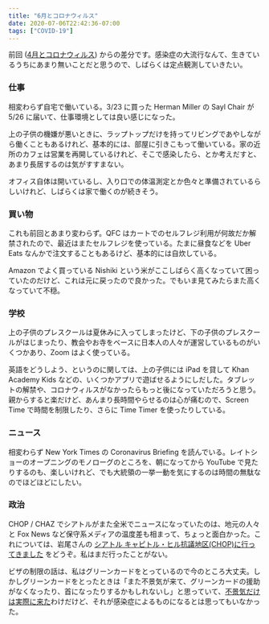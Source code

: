 ```yaml
---
title: "6月とコロナウィルス"
date: 2020-07-06T22:42:36-07:00
tags: ["COVID-19"]
---
```


前回 ([4月とコロナウィルス](https://blog.8-p.info/ja/2020/05/01/april/)) からの差分です。感染症の大流行なんて、生きているうちにあまり無いことだと思うので、しばらくは定点観測していきたい。

### 仕事

相変わらず自宅で働いている。3/23 に買った Herman Miller の Sayl Chair が 5/26 に届いて、仕事環境としては良い感じになった。

上の子供の機嫌が悪いときに、ラップトップだけを持ってリビングであやしながら働くこともあるけれど、基本的には、部屋に引きこもって働いている。家の近所のカフェは営業を再開しているけれど、そこで感染したら、とか考えだすと、あまり長居するのは気がすすまない。

オフィス自体は開いているし、入り口での体温測定とか色々と準備されているらしいけれど、しばらくは家で働くのが続きそう。

### 買い物

これも前回とあまり変わらず。QFC はカートでのセルフレジ利用が何故だか解禁されたので、最近はまたセルフレジを使っている。たまに昼食などを Uber Eats なんかで注文することもあるけど、基本的には自炊している。

Amazon でよく買っている Nishiki という米がここしばらく高くなっていて困っていたのだけど、これは元に戻ったので良かった。でもいま見てみたらまた高くなっていて不穏。

### 学校

上の子供のプレスクールは夏休みに入ってしまったけど、下の子供のプレスクールがはじまったり、教会やお寺をベースに日本人の人々が運営しているものがいくつかあり、Zoom はよく使っている。

英語をどうしよう、というのに関しては、上の子供には iPad を貸して Khan Academy Kids などの、いくつかアプリで遊ばせるようにしだした。タブレットの解禁や、コロナウィルスがなかったらもっと後になっていただろうと思う。親からすると楽だけど、あんまり長時間やらせるのは心が痛むので、Screen Time で時間を制限したり、さらに Time Timer を使ったりしている。

### ニュース

相変わらず New York Times の Coronavirus Briefing を読んでいる。レイトショーのオープニングのモノローグのところを、朝になってから YouTube で見たりするのも、楽しいけれど、でも大統領の一挙一動を気にするのは時間の無駄なのでほどほどにしたい。

### 政治

CHOP / CHAZ でシアトルがまた全米でニュースになっていたのは、地元の人々と Fox News など保守系メディアの温度差も相まって、ちょっと面白かった。これについては、岩尾さんの [シアトル キャピトル・ヒル抗議地区(CHOP)に行ってきました](https://seattle-life.hatenablog.com/entry/2020/06/21/175427) をどうぞ。私はまだ行ったことがない。

ビザの制限の話は、私はグリーンカードをとっているので今のところ大丈夫。しかしグリーンカードをとったときは「また不景気が来て、グリーンカードの援助がなくなったり、首になったりするかもしれないし」と思っていて、[不景気だけは実際に来た](https://www.npr.org/sections/coronavirus-live-updates/2020/06/08/872336272/its-official-scorekeepers-say-u-s-economy-is-in-a-recession)わけだけど、それが感染症によるものになるとは思ってもいなかった。
